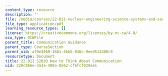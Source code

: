 ```yaml
---
content_type: resource
description: ''
file: /media/courses/22-011-nuclear-engineering-science-systems-and-society-spring-2020/220c866e3a3a480a8562cf6fcf029ae1_MIT22_011S20_Think_About_Comm.pdf
file_type: application/pdf
learning_resource_types: []
license: https://creativecommons.org/licenses/by-nc-sa/4.0/
ocw_type: OCWFile
parent_title: Communication Guidance
parent_type: CourseSection
parent_uid: af9e3069-18b1-4bb5-846c-9eed512d88c9
resourcetype: Document
title: 22.011 S2020 How to Think About Communication
uid: 220c866e-3a3a-480a-8562-cf6fcf029ae1
---
```

